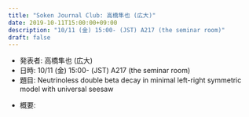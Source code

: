 ```yaml
---
title: "Soken Journal Club: 高橋隼也 (広大)"
date: 2019-10-11T15:00:00+09:00
description: "10/11 (金) 15:00- (JST) A217 (the seminar room)"
draft: false
---
```


- 発表者:
高橋隼也 (広大)
- 日時:
10/11 (金) 15:00- (JST) A217 (the seminar room)
- 題目:
Neutrinoless double beta decay in minimal left-right symmetric model with universal seesaw

<!--more-->

- 概要:

